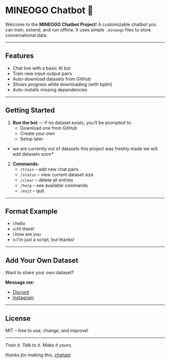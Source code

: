 # MINEOGO Chatbot 🤖

Welcome to the **MINEOGO Chatbot Project**! A customizable chatbot you can train, extend, and run offline. It uses simple `.mineogo` files to store conversational data.

---

## Features

- Chat live with a basic AI bot
- Train new input-output pairs
- Auto-download datasets from GitHub
- Shows progress while downloading (with tqdm)
- Auto-installs missing dependencies

---

## Getting Started

1. **Run the bot** — if no dataset exists, you'll be prompted to:
   - Download one from GitHub
   - Create your own
   - Setup later

* we are currently out of datasets this project was freshly made we will add datasets soon*

2. **Commands:**
   - `/train` – add new chat pairs
   - `/status` – view current dataset size
   - `/clear` – delete all entries
   - `/help` – see available commands
   - `/exit` – quit

---

## Format Example

- i:hello
- o:Hi there!
- i:how are you 
- o:I'm just a script, but thanks!

---

## Add Your Own Dataset

Want to share your own dataset?

**Message me:**
- [Discord](https://discord.com/users/965456224365740073)
- [Instagram](https://www.instagram.com/venkatesh69420?igsh=MWR1NmVmNXBnZDBxeg==)

---

## License

MIT – free to use, change, and improve!

---

*Train it. Talk to it. Make it yours.*

*thanks for making this, [chatgpt](https://chatgpt.com/)*
